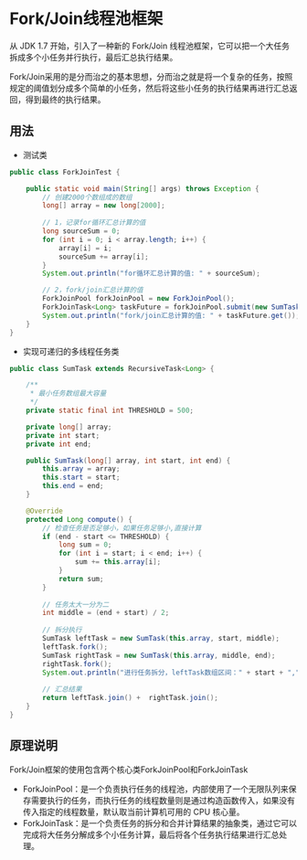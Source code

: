 # Fork/Join线程池框架

从 JDK 1.7 开始，引入了一种新的 Fork/Join 线程池框架，它可以把一个大任务拆成多个小任务并行执行，最后汇总执行结果。

Fork/Join采用的是分而治之的基本思想，分而治之就是将一个复杂的任务，按照规定的阈值划分成多个简单的小任务，然后将这些小任务的执行结果再进行汇总返回，得到最终的执行结果。

## 用法



* 测试类

```java
public class ForkJoinTest {

    public static void main(String[] args) throws Exception {
        // 创建2000个数组成的数组
        long[] array = new long[2000];
        
        // 1，记录for循环汇总计算的值
        long sourceSum = 0;
        for (int i = 0; i < array.length; i++) {
            array[i] = i;
            sourceSum += array[i];
        }
        System.out.println("for循环汇总计算的值: " + sourceSum);

        // 2，fork/join汇总计算的值
        ForkJoinPool forkJoinPool = new ForkJoinPool();
        ForkJoinTask<Long> taskFuture = forkJoinPool.submit(new SumTask(array, 0, array.length));
        System.out.println("fork/join汇总计算的值: " + taskFuture.get());
    }
}
```



* 实现可递归的多线程任务类

```java
public class SumTask extends RecursiveTask<Long> {

    /**
     * 最小任务数组最大容量
     */
    private static final int THRESHOLD = 500;

    private long[] array;
    private int start;
    private int end;

    public SumTask(long[] array, int start, int end) {
        this.array = array;
        this.start = start;
        this.end = end;
    }

    @Override
    protected Long compute() {
        // 检查任务是否足够小，如果任务足够小,直接计算
        if (end - start <= THRESHOLD) {
            long sum = 0;
            for (int i = start; i < end; i++) {
                sum += this.array[i];
            }
            return sum;
        }
        
        // 任务太大一分为二
        int middle = (end + start) / 2;
        
        // 拆分执行
        SumTask leftTask = new SumTask(this.array, start, middle);
        leftTask.fork();
        SumTask rightTask = new SumTask(this.array, middle, end);
        rightTask.fork();
        System.out.println("进行任务拆分，leftTask数组区间：" + start + "," + middle + "；rightTask数组区间：" + middle + "," + end);
        
        // 汇总结果
        return leftTask.join() +  rightTask.join();
    }
}
```



## 原理说明

Fork/Join框架的使用包含两个核心类ForkJoinPool和ForkJoinTask

* ForkJoinPool：是一个负责执行任务的线程池，内部使用了一个无限队列来保存需要执行的任务，而执行任务的线程数量则是通过构造函数传入，如果没有传入指定的线程数量，默认取当前计算机可用的 CPU 核心量。
* ForkJoinTask：是一个负责任务的拆分和合并计算结果的抽象类，通过它可以完成将大任务分解成多个小任务计算，最后将各个任务执行结果进行汇总处理。